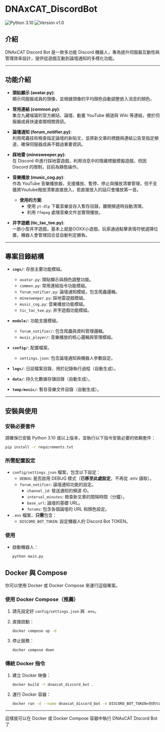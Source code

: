 # DNAxCAT_DiscordBot

![Python 3.10](https://img.shields.io/badge/Python-3.10-blue?logo=python) ![Version v1.0](https://img.shields.io/badge/Version-v1.0-orange)

## 介紹

DNAxCAT Discord Bot 是一款多功能 Discord 機器人，專為提升伺服器互動性與管理效率設計，提供從遊戲互動到論壇通知的多樣化功能。

---

## **功能介紹**

- **頭貼顯示 (avatar.py)**:  
  顯示伺服器成員的頭像，並根據頭像的平均顏色自動調整嵌入消息的顏色。

- **常用連結 (common.py)**:  
  集合九藏喵窩的官方網站、論壇、動畫 YouTube 頻道與 Wiki 等連結，便於伺服器成員快速查閱相關資訊。

- **論壇通知 (forum_notifier.py)**:  
  利用爬蟲技術檢查指定論壇的新貼文，並將新文章的標題與連結公告至指定頻道，確保伺服器成員不錯過重要資訊。

- **踩地雷 (minesweeper.py)**:  
  在 Discord 中進行踩地雷遊戲，利用消息中的隱藏標籤模擬遊戲，但因 Discord 的限制，目前為靜態操作。

- **音樂播放 (music_cog.py)**:  
  作為 YouTube 音樂播放器，支援播放、暫停、停止與播放清單管理，但不支援將Youtube撥放清單直接放入，若直接放入的話只會播放第一首。 
  - **使用的方案**:  
    - 使用 `yt-dlp` 下載音樂並存入暫存目錄，離開頻道時自動清理。  
    - 利用 `ffmpeg` 處理音樂文件並實現播放。  

- **井字遊戲 (tic_tac_toe.py)**:  
  一款小型井字遊戲，基本上就是OOXX小遊戲，玩家通過點擊表情符號選擇位置，機器人會管理回合並自動判定勝負。

---

## **專案目錄結構**

- **`cogs/`**: 存放主要功能模組。  
  - `avatar.py`: 頭貼顯示與顏色調整功能。  
  - `common.py`: 常用連結指令功能模組。  
  - `forum_notifier.py`: 論壇通知模組，包含爬蟲邏輯。  
  - `minesweeper.py`: 踩地雷遊戲模組。  
  - `music_cog.py`: 音樂播放功能模組。  
  - `tic_tac_toe.py`: 井字遊戲功能模組。  

- **`module/`**: 功能支援模組。  
  - `forum_notifier/`: 包含爬蟲與資料管理邏輯。  
  - `music_player/`: 音樂播放的核心邏輯與管理模組。  

- **`config/`**: 配置檔案。  
  - `settings.json`: 包含論壇通知與機器人參數設定。  
- **`logs/`**: 日誌檔案目錄，用於記錄執行過程（自動生成）。  
- **`data/`**: 持久化數據存儲目錄（自動生成）。  
- **`temp/music/`**: 暫存音樂文件目錄（自動生成）。  

---

## **安裝與使用**

### 安裝必要套件

請確保已安裝 Python 3.10 或以上版本，並執行以下指令安裝必要的依賴套件：

```bash
pip install -r requirements.txt
```

### 所需配置設定

- `config/settings.json` 檔案，包含以下設定：
  - `DEBUG`: 是否啟用 DEBUG 模式（**已移至此處設定**，不再從 .env 讀取）。
  - `forum_notifier`: 論壇通知功能的設定。
    - `channel_id`: 發送通知的頻道 ID。
    - `interval_minutes`: 檢查新文章的間隔時間（分鐘）。
    - `base_url`: 論壇的基礎 URL。
    - `forums`: 包含各個論壇的 URL 和顏色設定。
- `.env` 檔案，**只需**包含：
  - `DISCORD_BOT_TOKEN`: 設定機器人的 Discord Bot TOKEN。


### 使用

- 啟動機器人：

    ```bash
    python main.py
    ```

## Docker 與 Compose

你可以使用 Docker 或 Docker Compose 來運行這個專案。

### 使用 Docker Compose（推薦）

1. 請先設定好 `config/settings.json` 與 `.env`。
2. 直接啟動：

    ```bash
    docker compose up -d
    ```

3. 停止服務：

    ```bash
    docker compose down
    ```

### 傳統 Docker 指令

1. 建立 Docker 映像：

    ```bash
    docker build -t dnaxcat_discord_bot .
    ```

2. 運行 Docker 容器：

    ```bash
    docker run -d --name dnaxcat_discord_bot -e DISCORD_BOT_TOKEN=你的token dnaxcat_discord_bot
    ```

---

這樣就可以在 Docker 或 Docker Compose 容器中執行 DNAxCAT Discord Bot 了

